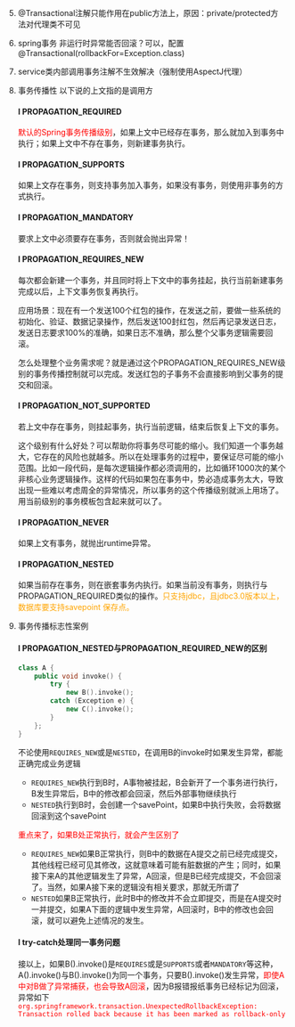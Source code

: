 5. @Transactional注解只能作用在public方法上，原因：private/protected方法对代理类不可见

6. spring事务 非运行时异常能否回滚？可以，配置@Transactional(rollbackFor=Exception.class)

7. service类内部调用事务注解不生效解决（强制使用AspectJ代理）

8. 事务传播性  以下说的上文指的是调用方

    #### l **PROPAGATION_REQUIRED**

    <font color='red'>默认的Spring事务传播级别</font>，如果上文中已经存在事务，那么就加入到事务中执行；如果上文中不存在事务，则新建事务执行。

    #### l **PROPAGATION_SUPPORTS**

    如果上文存在事务，则支持事务加入事务，如果没有事务，则使用非事务的方式执行。

    #### l **PROPAGATION_MANDATORY**

    要求上文中必须要存在事务，否则就会抛出异常！

    #### l **PROPAGATION_REQUIRES_NEW**

    每次都会新建一个事务，并且同时将上下文中的事务挂起，执行当前新建事务完成以后，上下文事务恢复再执行。

    应用场景：现在有一个发送100个红包的操作，在发送之前，要做一些系统的初始化、验证、数据记录操作，然后发送100封红包，然后再记录发送日志，发送日志要求100%的准确，如果日志不准确，那么整个父事务逻辑需要回滚。

    怎么处理整个业务需求呢？就是通过这个PROPAGATION_REQUIRES_NEW级别的事务传播控制就可以完成。发送红包的子事务不会直接影响到父事务的提交和回滚。

    #### l **PROPAGATION_NOT_SUPPORTED**

    若上文中存在事务，则挂起事务，执行当前逻辑，结束后恢复上下文的事务。

    这个级别有什么好处？可以帮助你将事务尽可能的缩小。我们知道一个事务越大，它存在的风险也就越多。所以在处理事务的过程中，要保证尽可能的缩小范围。比如一段代码，是每次逻辑操作都必须调用的，比如循环1000次的某个非核心业务逻辑操作。这样的代码如果包在事务中，势必造成事务太大，导致出现一些难以考虑周全的异常情况，所以事务的这个传播级别就派上用场了。用当前级别的事务模板包含起来就可以了。

    #### l **PROPAGATION_NEVER**

    如果上文有事务，就抛出runtime异常。

    #### l **PROPAGATION_NESTED**
    
    如果当前存在事务，则在嵌套事务内执行。如果当前没有事务，则执行与PROPAGATION_REQUIRED类似的操作。<font color='orange'>只支持jdbc，且jdbc3.0版本以上，数据库要支持savepoint 保存点。</font>
    
9. 事务传播标志性案例

   #### l **PROPAGATION_NESTED与PROPAGATION_REQUIRED_NEW的区别**
   ```cpp
   class A {
       public void invoke() {
           try {
               new B().invoke();
           catch (Exception e) {
               new C().invoke();
           }        
       };
   }
   ```
   
   不论使用`REQUIRES_NEW`或是`NESTED`，在调用B的invoke时如果发生异常，都能正确完成业务逻辑
   
   - `REQUIRES_NEW`执行到B时，A事物被挂起，B会新开了一个事务进行执行，B发生异常后，B中的修改都会回滚，然后外部事物继续执行
   - `NESTED`执行到B时，会创建一个savePoint，如果B中执行失败，会将数据回滚到这个savePoint
   
   <font color=red>重点来了，如果B处正常执行，就会产生区别了</font>
   
   - `REQUIRES_NEW`如果B正常执行，则B中的数据在A提交之前已经完成提交，其他线程已经可见其修改，这就意味着可能有脏数据的产生；同时，如果接下来A的其他逻辑发生了异常，A回滚，但是B已经完成提交，不会回滚了。当然，如果A接下来的逻辑没有相关要求，那就无所谓了
   - `NESTED`如果B正常执行，此时B中的修改并不会立即提交，而是在A提交时一并提交，如果A下面的逻辑中发生异常，A回滚时，B中的修改也会回滚，就可以避免上述情况的发生。
   #### l **try-catch处理同一事务问题**
   
   接以上，如果B().invoke()是`REQUIRES`或是`SUPPORTS`或者`MANDATORY`等这种，A().invoke()与B().invoke()为同一个事务，只要B().invoke()发生异常，<font color='red'>即使A中对B做了异常捕获，也会导致A回滚</font>，因为B报错报纸事务已经标记为回滚，异常如下<font color='red'>`org.springframework.transaction.UnexpectedRollbackException: Transaction rolled back because it has been marked as rollback-only`</font>
